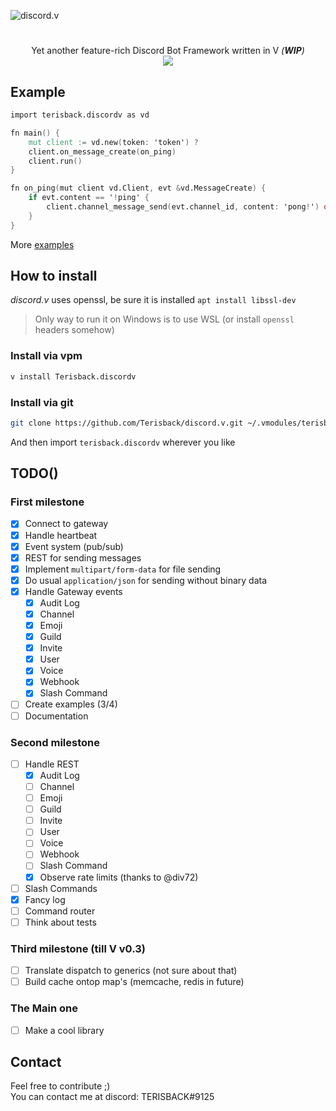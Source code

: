 ![discord.v](https://user-images.githubusercontent.com/26527529/98575853-c348d300-22ca-11eb-86f6-d22cc9b1e0cf.png)

#  

<p align="center">
Yet another feature-rich Discord Bot Framework written in V <i>(<b>WIP</b>)</i><br>
<a href="https://discordv.terisback.ru/discordv.html">
  <img src="https://img.shields.io/badge/docs-2F3136?style=flat&logo=v">
</a>
</p>

## Example

```v
import terisback.discordv as vd

fn main() {
    mut client := vd.new(token: 'token') ?
    client.on_message_create(on_ping)
    client.run()
}

fn on_ping(mut client vd.Client, evt &vd.MessageCreate) {
    if evt.content == '!ping' {
        client.channel_message_send(evt.channel_id, content: 'pong!') or { }
    }
}
```
More [examples](https://github.com/Terisback/discord.v/blob/master/examples/)

## How to install

*discord.v* uses openssl, be sure it is installed `apt install libssl-dev`  
> Only way to run it on Windows is to use WSL (or install `openssl` headers somehow) 

### Install via vpm

```bash
v install Terisback.discordv
```

### Install via git

```bash
git clone https://github.com/Terisback/discord.v.git ~/.vmodules/terisback/discordv
```

And then import `terisback.discordv` wherever you like

## TODO()

### First milestone
- [x] Connect to gateway
- [x] Handle heartbeat
- [x] Event system (pub/sub)
- [x] REST for sending messages
- [x] Implement `multipart/form-data` for file sending
- [x] Do usual `application/json` for sending without binary data
- [x] Handle Gateway events
  - [x] Audit Log
  - [x] Channel
  - [x] Emoji
  - [x] Guild
  - [x] Invite
  - [x] User
  - [x] Voice
  - [x] Webhook
  - [x] Slash Command
- [ ] Create examples (3/4)
- [ ] Documentation

### Second milestone
- [ ] Handle REST
  - [x] Audit Log
  - [ ] Channel
  - [ ] Emoji
  - [ ] Guild
  - [ ] Invite
  - [ ] User
  - [ ] Voice
  - [ ] Webhook
  - [ ] Slash Command
  - [x] Observe rate limits (thanks to @div72)
- [ ] Slash Commands
- [x] Fancy log
- [ ] Command router
- [ ] Think about tests

### Third milestone (till V v0.3)
- [ ] Translate dispatch to generics (not sure about that)
- [ ] Build cache ontop map's (memcache, redis in future)

### The Main one
- [ ] Make a cool library

## Contact

Feel free to contribute ;)  
You can contact me at discord: TERISBACK#9125
